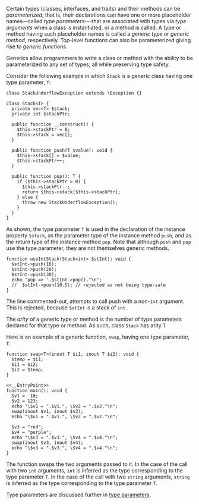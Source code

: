 Certain types (classes, interfaces, and traits) and their methods can be *parameterized*; that is, their declarations can have one or more
placeholder names&mdash;called *type parameters*---that are associated with types via *type arguments* when a class is instantiated, or a method
is called. A type or method having such placeholder names is called a *generic type* or *generic method*, respectively. Top-level functions
can also be parameterized giving rise to *generic functions*.

Generics allow programmers to write a class or method with the ability to be parameterized to any set of types, all while preserving type safety.

Consider the following example in which `Stack` is a generic class having one type parameter, `T`:

```Stack.inc.hack no-auto-output
class StackUnderflowException extends \Exception {}

class Stack<T> {
  private vec<T> $stack;
  private int $stackPtr;

  public function __construct() {
    $this->stackPtr = 0;
    $this->stack = vec[];
  }

  public function push(T $value): void {
    $this->stack[] = $value;
    $this->stackPtr++;
  }

  public function pop(): T {
    if ($this->stackPtr > 0) {
      $this->stackPtr--;
      return $this->stack[$this->stackPtr];
    } else {
      throw new StackUnderflowException();
    }
  }
}
```

As shown, the type parameter `T` is used in the declaration of the instance property `$stack`, as the parameter type of the instance method
`push`, and as the return type of the instance method `pop`. Note that although `push` and `pop` use the type parameter, they are not themselves
generic methods.

```Stack.test.hack no-auto-output
function useIntStack(Stack<int> $stInt): void {
  $stInt->push(10);
  $stInt->push(20);
  $stInt->push(30);
  echo 'pop => '.$stInt->pop()."\n";
  //  $stInt->push(10.5); // rejected as not being type-safe
}
```

The line commented-out, attempts to call push with a non-`int` argument. This is rejected, because `$stInt` is a stack of `int`.

The *arity* of a generic type or method is the number of type parameters declared for that type or method. As such, class `Stack` has arity 1.

Here is an example of a generic function, `swap`, having one type parameter, `T`:

```swap.hack
function swap<T>(inout T $i1, inout T $i2): void {
  $temp = $i1;
  $i1 = $i2;
  $i2 = $temp;
}

<<__EntryPoint>>
function main(): void {
  $v1 = -10;
  $v2 = 123;
  echo "\$v1 = ".$v1.", \$v2 = ".$v2."\n";
  swap(inout $v1, inout $v2);
  echo "\$v1 = ".$v1.", \$v2 = ".$v2."\n";

  $v3 = "red";
  $v4 = "purple";
  echo "\$v3 = ".$v3.", \$v4 = ".$v4."\n";
  swap(inout $v3, inout $v4);
  echo "\$v3 = ".$v3.", \$v4 = ".$v4."\n";
}
```

The function swaps the two arguments passed to it. In the case of the call with two `int` arguments, `int` is inferred as
the type corresponding to the type parameter `T`. In the case of the call with two `string` arguments,
`string` is inferred as the type corresponding to the type parameter `T`.

Type parameters are discussed further in [type
parameters](type-parameters.md).

